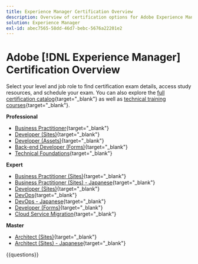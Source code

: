 ```yaml
---
title: Experience Manager Certification Overview
description: Overview of certification options for Adobe Experience Manager
solution: Experience Manager
exl-id: abec7565-58dd-46d7-bebc-5676a22201e2
---
```

# Adobe [!DNL Experience Manager] Certification Overview

Select your level and job role to find certification exam details, access study resources, and schedule your exam. You can also explore the [full certification catalog](https://certification.adobe.com/certifications){target="_blank"} as well as [technical training courses](https://certification.adobe.com/courses/?/courses){target="_blank"}.

**Professional**

* [Business Practitioner](https://certification.adobe.com/certification/experience-manager-business-practitioner-professional){target="_blank"} <!--AD0-E126-->
* [Developer (Sites)](https://certification.adobe.com/certification/sites-developer-professional-v2){target="_blank"} <!--AD0-E128-->
* [Developer (Assets)](https://certification.adobe.com/certification/assets-developer-professional){target="_blank"} <!--AD0-E129-->
* [Back-end Developer (Forms)](https://certification.adobe.com/certification/backend-developer-professional){target="_blank"} <!--AD0-E127-->
* [Technical Foundations](https://certification.adobe.com/certification/technical-foundations-professional){target="_blank"} <!--AD0-E132-->

**Expert**

* [Business Practitioner (Sites)](https://certification.adobe.com/certification/sites-business-practitioner-expert){target="_blank"} <!--AD0-E121-->
* [Business Practitioner (Sites) - Japanese](https://certification.adobe.com/certification/sites-business-practitioner-expert){target="_blank"} <!--AD0-E121-J-->
* [Developer (Sites)](https://certification.adobe.com/certification/sites-developer-expert-v2){target="_blank"} <!--AD0-E137-->
* [DevOps](https://certification.adobe.com/certification/aem-devops-engineer-expert){target="_blank"} <!--AD0-E124-->
* [DevOps - Japanese](https://certification.adobe.com/certification/aem-devops-engineer-expert){target="_blank"} <!--AD0-E124-J-->
* [Developer (Forms)](https://certification.adobe.com/certification/aem-forms-developer-expert){target="_blank"} <!--AD0-E125-->
* [Cloud Service Migration](https://certification.adobe.com/certification/cloud-service-migration-expert){target="_blank"} <!--AD0-E136-->

**Master**

* [Architect (Sites)](https://certification.adobe.com/certification/sites-architect-master){target="_blank"} <!--AD0-E117-->
* [Architect (Sites) - Japanese](https://certification.adobe.com/certification/sites-architect-master){target="_blank"} <!--AD0-E117-J-->

{{questions}}
